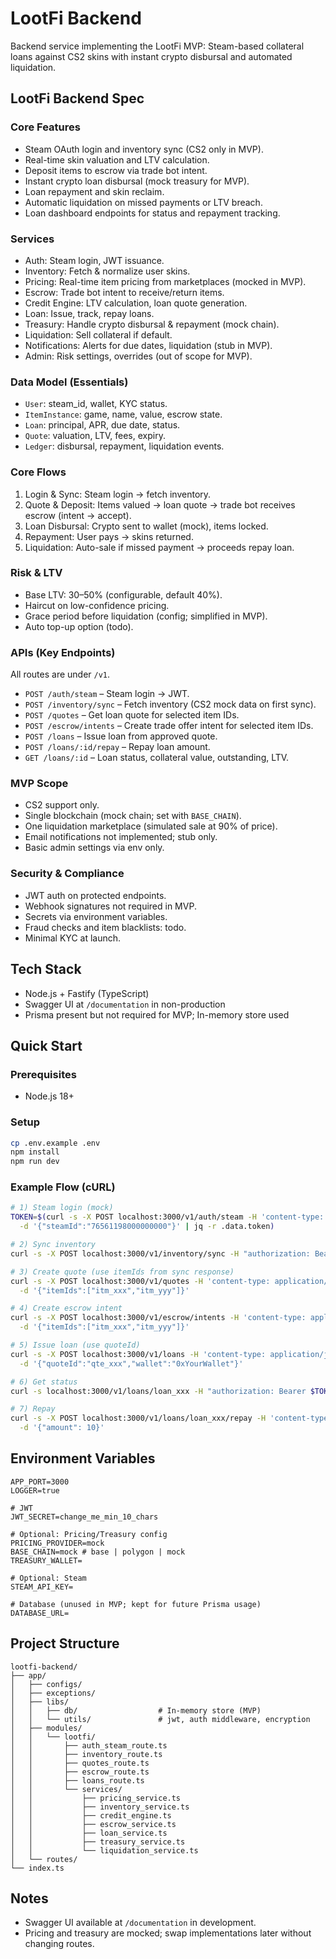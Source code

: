 # LootFi Backend

Backend service implementing the LootFi MVP: Steam-based collateral loans against CS2 skins with instant crypto disbursal and automated liquidation.

## LootFi Backend Spec

### Core Features
- Steam OAuth login and inventory sync (CS2 only in MVP).
- Real-time skin valuation and LTV calculation.
- Deposit items to escrow via trade bot intent.
- Instant crypto loan disbursal (mock treasury for MVP).
- Loan repayment and skin reclaim.
- Automatic liquidation on missed payments or LTV breach.
- Loan dashboard endpoints for status and repayment tracking.

### Services
- Auth: Steam login, JWT issuance.
- Inventory: Fetch & normalize user skins.
- Pricing: Real-time item pricing from marketplaces (mocked in MVP).
- Escrow: Trade bot intent to receive/return items.
- Credit Engine: LTV calculation, loan quote generation.
- Loan: Issue, track, repay loans.
- Treasury: Handle crypto disbursal & repayment (mock chain).
- Liquidation: Sell collateral if default.
- Notifications: Alerts for due dates, liquidation (stub in MVP).
- Admin: Risk settings, overrides (out of scope for MVP).

### Data Model (Essentials)
- `User`: steam_id, wallet, KYC status.
- `ItemInstance`: game, name, value, escrow state.
- `Loan`: principal, APR, due date, status.
- `Quote`: valuation, LTV, fees, expiry.
- `Ledger`: disbursal, repayment, liquidation events.

### Core Flows
1. Login & Sync: Steam login → fetch inventory.
2. Quote & Deposit: Items valued → loan quote → trade bot receives escrow (intent → accept).
3. Loan Disbursal: Crypto sent to wallet (mock), items locked.
4. Repayment: User pays → skins returned.
5. Liquidation: Auto-sale if missed payment → proceeds repay loan.

### Risk & LTV
- Base LTV: 30–50% (configurable, default 40%).
- Haircut on low-confidence pricing.
- Grace period before liquidation (config; simplified in MVP).
- Auto top-up option (todo).

### APIs (Key Endpoints)
All routes are under `/v1`.
- `POST /auth/steam` – Steam login → JWT.
- `POST /inventory/sync` – Fetch inventory (CS2 mock data on first sync).
- `POST /quotes` – Get loan quote for selected item IDs.
- `POST /escrow/intents` – Create trade offer intent for selected item IDs.
- `POST /loans` – Issue loan from approved quote.
- `POST /loans/:id/repay` – Repay loan amount.
- `GET /loans/:id` – Loan status, collateral value, outstanding, LTV.

### MVP Scope
- CS2 support only.
- Single blockchain (mock chain; set with `BASE_CHAIN`).
- One liquidation marketplace (simulated sale at 90% of price).
- Email notifications not implemented; stub only.
- Basic admin settings via env only.

### Security & Compliance
- JWT auth on protected endpoints.
- Webhook signatures not required in MVP.
- Secrets via environment variables.
- Fraud checks and item blacklists: todo.
- Minimal KYC at launch.

## Tech Stack
- Node.js + Fastify (TypeScript)
- Swagger UI at `/documentation` in non-production
- Prisma present but not required for MVP; In-memory store used

## Quick Start

### Prerequisites
- Node.js 18+

### Setup
```bash
cp .env.example .env
npm install
npm run dev
```

### Example Flow (cURL)
```bash
# 1) Steam login (mock)
TOKEN=$(curl -s -X POST localhost:3000/v1/auth/steam -H 'content-type: application/json' \
  -d '{"steamId":"76561198000000000"}' | jq -r .data.token)

# 2) Sync inventory
curl -s -X POST localhost:3000/v1/inventory/sync -H "authorization: Bearer $TOKEN"

# 3) Create quote (use itemIds from sync response)
curl -s -X POST localhost:3000/v1/quotes -H 'content-type: application/json' -H "authorization: Bearer $TOKEN" \
  -d '{"itemIds":["itm_xxx","itm_yyy"]}'

# 4) Create escrow intent
curl -s -X POST localhost:3000/v1/escrow/intents -H 'content-type: application/json' -H "authorization: Bearer $TOKEN" \
  -d '{"itemIds":["itm_xxx","itm_yyy"]}'

# 5) Issue loan (use quoteId)
curl -s -X POST localhost:3000/v1/loans -H 'content-type: application/json' -H "authorization: Bearer $TOKEN" \
  -d '{"quoteId":"qte_xxx","wallet":"0xYourWallet"}'

# 6) Get status
curl -s localhost:3000/v1/loans/loan_xxx -H "authorization: Bearer $TOKEN"

# 7) Repay
curl -s -X POST localhost:3000/v1/loans/loan_xxx/repay -H 'content-type: application/json' -H "authorization: Bearer $TOKEN" \
  -d '{"amount": 10}'
```

## Environment Variables
```env
APP_PORT=3000
LOGGER=true

# JWT
JWT_SECRET=change_me_min_10_chars

# Optional: Pricing/Treasury config
PRICING_PROVIDER=mock
BASE_CHAIN=mock # base | polygon | mock
TREASURY_WALLET=

# Optional: Steam
STEAM_API_KEY=

# Database (unused in MVP; kept for future Prisma usage)
DATABASE_URL=
```

## Project Structure
```
lootfi-backend/
├── app/
│   ├── configs/
│   ├── exceptions/
│   ├── libs/
│   │   ├── db/                  # In-memory store (MVP)
│   │   └── utils/               # jwt, auth middleware, encryption
│   ├── modules/
│   │   └── lootfi/
│   │       ├── auth_steam_route.ts
│   │       ├── inventory_route.ts
│   │       ├── quotes_route.ts
│   │       ├── escrow_route.ts
│   │       ├── loans_route.ts
│   │       └── services/
│   │           ├── pricing_service.ts
│   │           ├── inventory_service.ts
│   │           ├── credit_engine.ts
│   │           ├── escrow_service.ts
│   │           ├── loan_service.ts
│   │           ├── treasury_service.ts
│   │           └── liquidation_service.ts
│   └── routes/
└── index.ts
```

## Notes
- Swagger UI available at `/documentation` in development.
- Pricing and treasury are mocked; swap implementations later without changing routes.
